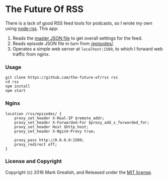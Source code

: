 The Future Of RSS
======

There is a lack of good RSS feed tools for podcasts, so I wrote my own using [node-rss](https://github.com/dylang/node-rss). This app:

1. Reads the [master JSON file](./thefutureof.json) to get overall settings for the feed.
2. Reads episode JSON file in turn from [/episodes/](./episodes/).
3. Operates a simple web server at `localhost:1509`, to which I forward web traffic from nginx.

### Usage

    git clone https://github.com/the-future-of/rss rss
    cd rss
    npm install
    npm start

### Nginx

    location /rss/episodes/ {
        proxy_set_header X-Real-IP $remote_addr;
        proxy_set_header X-Forwarded-For $proxy_add_x_forwarded_for;
        proxy_set_header Host $http_host;
        proxy_set_header X-NginX-Proxy true;

        proxy_pass http://0.0.0.0:1509;
        proxy_redirect off;
    }

### License and Copyright
Copyright (c) 2016 Mark Grealish, and Released under the [MIT license](/LICENSE).
